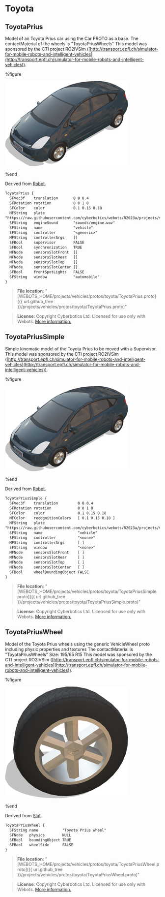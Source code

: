 # Toyota

## ToyotaPrius

Model of an Toyota Prius car using the Car PROTO as a base.
The contactMaterial of the wheels is "ToyotaPriusWheels"
This model was sponsored by the CTI project RO2IVSim ([http://transport.epfl.ch/simulator-for-mobile-robots-and-intelligent-vehicles](http://transport.epfl.ch/simulator-for-mobile-robots-and-intelligent-vehicles)).

%figure

![ToyotaPrius](images/toyota/ToyotaPrius.thumbnail.png)

%end

Derived from [Robot](../reference/robot.md).

```
ToyotaPrius {
  SFVec3f    translation       0 0 0.4
  SFRotation rotation          0 0 1 0
  SFColor    color             0.1 0.15 0.18
  MFString   plate             "https://raw.githubusercontent.com/cyberbotics/webots/R2023a/projects/vehicles/protos/textures/plate.jpg"
  SFString   engineSound       "sounds/engine.wav"
  SFString   name              "vehicle"
  SFString   controller        "<generic>"
  MFString   controllerArgs    []
  SFBool     supervisor        FALSE
  SFBool     synchronization   TRUE
  MFNode     sensorsSlotFront  []
  MFNode     sensorsSlotRear   []
  MFNode     sensorsSlotTop    []
  MFNode     sensorsSlotCenter []
  SFBool     frontSpotLights   FALSE
  SFString   window            "automobile"
}
```

> **File location**: "[WEBOTS\_HOME/projects/vehicles/protos/toyota/ToyotaPrius.proto]({{ url.github_tree }}/projects/vehicles/protos/toyota/ToyotaPrius.proto)"

> **License**: Copyright Cyberbotics Ltd. Licensed for use only with Webots.
[More information.](https://cyberbotics.com/webots_assets_license)

## ToyotaPriusSimple

Simple kinematic model of the Toyota Prius to be moved with a Supervisor.
This model was sponsored by the CTI project RO2IVSim ([http://transport.epfl.ch/simulator-for-mobile-robots-and-intelligent-vehicles](http://transport.epfl.ch/simulator-for-mobile-robots-and-intelligent-vehicles)).

%figure

![ToyotaPriusSimple](images/toyota/ToyotaPriusSimple.thumbnail.png)

%end

Derived from [Robot](../reference/robot.md).

```
ToyotaPriusSimple {
  SFVec3f    translation         0 0 0.4
  SFRotation rotation            0 0 1 0
  SFColor    color               0.1 0.15 0.18
  MFColor    recognitionColors   [ 0.1 0.15 0.18 ]
  MFString   plate               "https://raw.githubusercontent.com/cyberbotics/webots/R2023a/projects/vehicles/protos/textures/plate.jpg"
  SFString   name                "vehicle"
  SFString   controller          "<none>"
  MFString   controllerArgs      [ ]
  SFString   window              "<none>"
  MFNode     sensorsSlotFront    [ ]
  MFNode     sensorsSlotRear     [ ]
  MFNode     sensorsSlotTop      [ ]
  MFNode     sensorsSlotCenter   [ ]
  SFBool     wheelBoundingObject FALSE
}
```

> **File location**: "[WEBOTS\_HOME/projects/vehicles/protos/toyota/ToyotaPriusSimple.proto]({{ url.github_tree }}/projects/vehicles/protos/toyota/ToyotaPriusSimple.proto)"

> **License**: Copyright Cyberbotics Ltd. Licensed for use only with Webots.
[More information.](https://cyberbotics.com/webots_assets_license)

## ToyotaPriusWheel

Model of the Toyota Prius wheels using the generic VehicleWheel proto
including physic properties and textures
The contactMaterial is "ToyotaPriusWheels"
Size: 195/65 R15
This model was sponsored by the CTI project RO2IVSim ([http://transport.epfl.ch/simulator-for-mobile-robots-and-intelligent-vehicles](http://transport.epfl.ch/simulator-for-mobile-robots-and-intelligent-vehicles)).

%figure

![ToyotaPriusWheel](images/toyota/ToyotaPriusWheel.thumbnail.png)

%end

Derived from [Slot](../reference/slot.md).

```
ToyotaPriusWheel {
  SFString name           "Toyota Prius wheel"
  SFNode   physics        NULL
  SFBool   boundingObject TRUE
  SFBool   wheelSide      FALSE
}
```

> **File location**: "[WEBOTS\_HOME/projects/vehicles/protos/toyota/ToyotaPriusWheel.proto]({{ url.github_tree }}/projects/vehicles/protos/toyota/ToyotaPriusWheel.proto)"

> **License**: Copyright Cyberbotics Ltd. Licensed for use only with Webots.
[More information.](https://cyberbotics.com/webots_assets_license)

